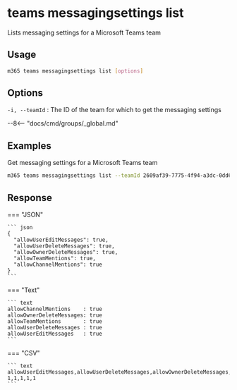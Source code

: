 # teams messagingsettings list

Lists messaging settings for a Microsoft Teams team

## Usage

```sh
m365 teams messagingsettings list [options]
```

## Options

`-i, --teamId`
: The ID of the team for which to get the messaging settings

--8<-- "docs/cmd/groups/_global.md"

## Examples

Get messaging settings for a Microsoft Teams team

```sh
m365 teams messagingsettings list --teamId 2609af39-7775-4f94-a3dc-0dd67657e900
```

## Response

=== "JSON"

    ``` json
    {
      "allowUserEditMessages": true,
      "allowUserDeleteMessages": true,
      "allowOwnerDeleteMessages": true,
      "allowTeamMentions": true,
      "allowChannelMentions": true
    }
    ```

=== "Text"

    ``` text
    allowChannelMentions    : true
    allowOwnerDeleteMessages: true
    allowTeamMentions       : true
    allowUserDeleteMessages : true
    allowUserEditMessages   : true
    ```

=== "CSV"

    ``` text
    allowUserEditMessages,allowUserDeleteMessages,allowOwnerDeleteMessages,allowTeamMentions,allowChannelMentions
    1,1,1,1,1
    ```
